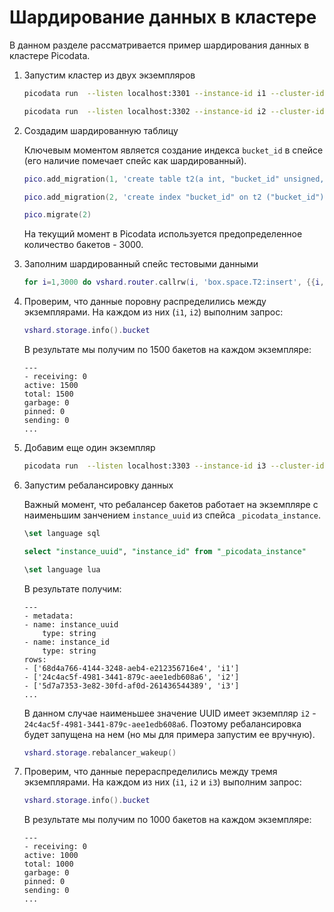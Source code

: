 # Шардирование данных в кластере

В данном разделе рассматривается пример шардирования данных в кластере Picodata.

1. Запустим кластер из двух экземпляров
    ```sh
    picodata run  --listen localhost:3301 --instance-id i1 --cluster-id c1 --peer localhost:3301,localhost:3302,localhost:3303

    picodata run  --listen localhost:3302 --instance-id i2 --cluster-id c1 --peer localhost:3301,localhost:3302,localhost:3303
    ```
1. Создадим шардированную таблицу
    
    Ключевым моментом является создание индекса `bucket_id` в спейсе (его наличие помечает спейс как шардированный). 
    ```lua
    pico.add_migration(1, 'create table t2(a int, "bucket_id" unsigned, primary key (a));')

    pico.add_migration(2, 'create index "bucket_id" on t2 ("bucket_id");')

    pico.migrate(2)
    ```
    На текущий момент в Picodata используется предопределенное количество бакетов - 3000.
1. Заполним шардированный спейс тестовыми данными
    ```lua
    for i=1,3000 do vshard.router.callrw(i, 'box.space.T2:insert', {{i, i}}) end
    ```
1. Проверим, что данные поровну распределились между экземплярами.
    На каждом из них (`i1`, `i2`) выполним запрос:
    ```lua
    vshard.storage.info().bucket
    ```
    В результате мы получим по 1500 бакетов на каждом экземпляре:
    ```
    ---
    - receiving: 0
    active: 1500
    total: 1500
    garbage: 0
    pinned: 0
    sending: 0
    ...
    ```
1. Добавим еще один экземпляр
    ```sh
    picodata run  --listen localhost:3303 --instance-id i3 --cluster-id c1 --peer localhost:3301,localhost:3302,localhost:3303
    ```
1. Запустим ребалансировку данных

    Важный момент, что ребалансер бакетов работает на экземпляре с наименьшим занчением `instance_uuid` из спейса `_picodata_instance`.
    ```sql
    \set language sql

    select "instance_uuid", "instance_id" from "_picodata_instance"

    \set language lua
    ```
    В результате получим:
    ```
    ---
    - metadata:
    - name: instance_uuid
        type: string
    - name: instance_id
        type: string
    rows:
    - ['68d4a766-4144-3248-aeb4-e212356716e4', 'i1']
    - ['24c4ac5f-4981-3441-879c-aee1edb608a6', 'i2']
    - ['5d7a7353-3e82-30fd-af0d-261436544389', 'i3']
    ...
    ```
    В данном случае наименьшее значение UUID имеет экземпляр `i2` - `24c4ac5f-4981-3441-879c-aee1edb608a6`. Поэтому ребалансировка будет запущена на нем (но мы для примера запустим ее вручную).
    ```lua
    vshard.storage.rebalancer_wakeup()
    ```
1. Проверим, что данные перераспределились между тремя экземплярами.
    На каждом из них (`i1`, `i2` и `i3`) выполним запрос:
    ```lua
    vshard.storage.info().bucket
    ```
    В результате мы получим по 1000 бакетов на каждом экземпляре:
    ```
    ---
    - receiving: 0
    active: 1000
    total: 1000
    garbage: 0
    pinned: 0
    sending: 0
    ...
    ```
